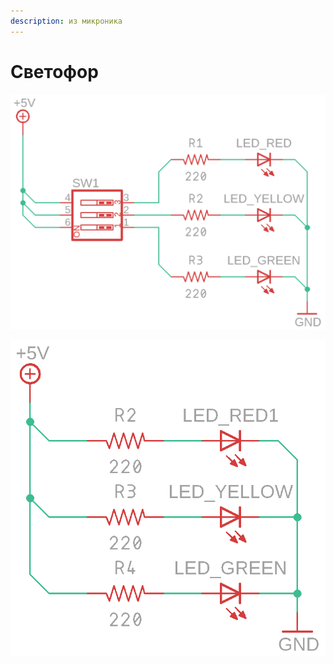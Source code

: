 ```yaml
---
description: из микроника
---
```


# Светофор

![](../.gitbook/assets/traffic_light_schematic.png)

![](../.gitbook/assets/lamp_schematic2.png)

